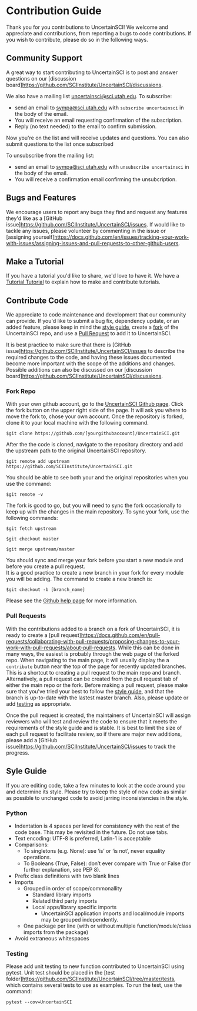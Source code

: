 # Contribution Guide

Thank you for you contributions to UncertainSCI!  We welcome and appreciate and contributions, from reporting a bugs to code contributions.  If you wish to contribute, please do so in the following ways.

## Community Support 

A great way to start contributing to UncertainSCI is to post and answer questions on our [discussion board]<https://github.com/SCIInstitute/UncertainSCI/discussions>.   

We also have a mailing list <uncertainsci@sci.utah.edu>.  To subscribe:
 - send an email to <sympa@sci.utah.edu> with  `subscribe uncertainsci` in the body of the email.  
 - You will receive an email requesting confirmation of the subscription.
 - Reply (no text needed) to the email to confirm submission.  

Now you're on the list and will receive updates and questions.  You can also submit questions to the list once subscribed

To unsubscribe from the mailing list:
- send an email to <sympa@sci.utah.edu> with  `unsubscribe uncertainsci` in the body of the email.  
- You will receive a confirmation email confirming the unsubcription.  

## Bugs and Features

We  encourage users to report any bugs they find and request any features they'd like as a [GitHub issue]<https://github.com/SCIInstitute/UncertainSCI/issues>.  If would like to tackle any issues, please volunteer by commenting in the issue or [assigning yourself]<https://docs.github.com/en/issues/tracking-your-work-with-issues/assigning-issues-and-pull-requests-to-other-github-users>.  


## Make a Tutorial

If you have a tutorial you'd like to share, we'd love to have it.  We have a [Tutorial Tutorial](HowToTutorial.html) to explain how to make and contribute tutorials.


## Contribute Code

We appreciate to code maintenance and development that our community can provide.  If you'd like to submit a bug fix, dependency update, or an added feature, please keep in mind the [style guide](#style-guide), create a [fork](#fork-repo) of the UncertainSCI repo, and use a [Pull Request](#pull-requests) to add it to UncertainSCI.  

It is best practice to make sure that there is  [GitHub issue]<https://github.com/SCIInstitute/UncertainSCI/issues> to describe the required changes to the code, and having these issues documented become more important with the scope of the additions and changes.  Possible additions can also be discussed on our [discussion board]<https://github.com/SCIInstitute/UncertainSCI/discussions>.  

### Fork Repo

With your own github account, go to the [UncertainSCI Github page](https://github.com/SCIInstitute/UncertainSCI). Click the fork button on the upper right side of the page. It will ask you where to move the fork to, chose your own account. Once the repository is forked, clone it to your local machine with the following command.  

```
$git clone https://github.com/[yourgithubaccount]/UncertainSCI.git
```

After the the code is cloned, navigate to the repository directory and add the upstream path to the original UncertainSCI repository.  

```
$git remote add upstream https://github.com/SCIInstitute/UncertainSCI.git
```

You should be able to see both your and the original repositories when you use the command:     

```
$git remote -v
```

The fork is good to go, but you will need to sync the fork occasionally to keep up with the changes in the main repository.  To sync your fork, use the following commands:

```
$git fetch upstream

$git checkout master

$git merge upstream/master
```
You should sync and merge your fork before you start a new module and before you create a pull request.  
It is a good practice to create a new branch in your fork for every module you will be adding.  The command to create a new branch is:

```
$git checkout -b [branch_name]
```

Please see the [Github help page](https://help.github.com) for more information.

### Pull Requests

With the contributions added to a branch on a fork of UncertainSCI, it is ready to create a [pull request]<https://docs.github.com/en/pull-requests/collaborating-with-pull-requests/proposing-changes-to-your-work-with-pull-requests/about-pull-requests>.  While this can be done in many ways, the easiest is probably through the web page of the forked repo. When navigating to the main page, it will usually display the a `contribute` button near the top of the page for recently updated branches.  This is a shortcut to creating a pull request to the main repo and branch.  Alternatively, a pull request can be created from the pull request tab of either the main repo or the fork.  Before making a pull request, please make sure that you've tried your best to follow the [style guide](#style-guide), and that the branch is up-to-date with the lastest master branch.  Also, please update or add [testing](#testing) as appropriate.  

Once the pull request is created, the maintainers of UncertainSCI will assign reviewers who will test and review the code to ensure that it meets the requirements of the style guide and is stable.  It is best to limit the size of each pull request to facilitate review, so if there are major new additions, please add a [GitHub issue]<https://github.com/SCIInstitute/UncertainSCI/issues> to track the progress.  


## Syle Guide

If you are editing code, take a few minutes to look at the code around you and determine its style.  Please try to keep the style of new code as similar as possible to unchanged code to avoid jarring inconsistencies in the style.

### Python 

- Indentation is 4 spaces per level for consistency with the rest of the code base. This may be revisited in the future. Do not use tabs.
- Text encoding: UTF-8 is preferred, Latin-1 is acceptable
- Comparisons:
    - To singletons (e.g. None): use ‘is’ or ‘is not’, never equality operations.
    - To Booleans (True, False): don’t ever compare with True or False (for further explanation, see PEP 8).
- Prefix class definitions with two blank lines
- Imports
    - Grouped in order of scope/commonallity
        - Standard library imports
        - Related third party imports
        - Local apps/library specific imports
            - UncertainSCI application imports and local/module imports may be grouped independently.
    - One package per line (with or without multiple function/module/class imports from the package)
- Avoid extraneous whitespaces

### Testing

Please add unit testing to new function contributed to UncertainSCI using pytest.  Unit test should be placed in the [test folder]<https://github.com/SCIInstitute/UncertainSCI/tree/master/tests>, which contains several tests to use as examples.  To run the test, use the command: 

```
pytest --cov=UncertainSCI
```





